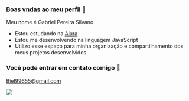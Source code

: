 ### Boas vndas ao meu perfil 💙

Meu nome é Gabriel Pereira Silvano

- Estou estudando na [Alura](https://www.alura.com.br)
- Estou me desenvolvendo na linguagem JavaScript
- Utilizo esse espaço para minha organização e compartilhamento dos meus projetos desenvolvidos

 ### Você pode entrar em contato comigo 📧

 Biel99655@gmail.com

 ![](https://media.tenor.com/K4XT3oqu3uYAAAAM/naruto-naruto-shippuden.gif)
